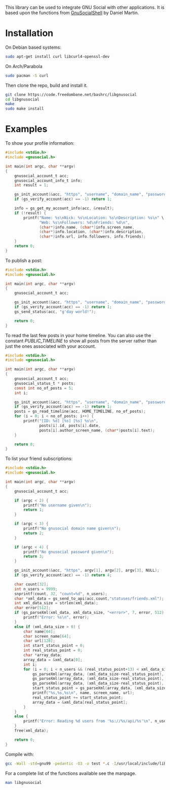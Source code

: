 This library can be used to integrate GNU Social with other applications. It is based upon the functions from [GnuSocialShell](https://github.com/dalmemail/GnuSocialShell) by Daniel Martin.

# Installation

On Debian based systems:

``` bash
sudo apt-get install curl libcurl4-openssl-dev
```

On Arch/Parabola

``` bash
sudo pacman -S curl
```

Then clone the repo, build and install it.

``` bash
git clone https://code.freedombone.net/bashrc/libgnusocial
cd libgnusocial
make
sudo make install
```

# Examples

To show your profile information:

``` C
#include <stdio.h>
#include <gnusocial.h>

int main(int argc, char **argv)
{
    gnusocial_account_t acc;
    gnusocial_account_info_t info;
    int result = 1;

    gs_init_account(&acc, "https", "username", "domain_name", "password", NULL);
    if (gs_verify_account(acc) == -1) return 1;

    info = gs_get_my_account_info(acc, &result);
    if (!result) {
        printf("Name: %s\nNick: %s\nLocation: %s\nDescription: %s\n" \
               "Web: %s\nFollowers: %d\nFriends: %d\n",
               (char*)info.name, (char*)info.screen_name,
               (char*)info.location, (char*)info.description,
               (char*)info.url, info.followers, info.friends);
    }
    return 0;
}
```

To publish a post:

``` C
#include <stdio.h>
#include <gnusocial.h>

int main(int argc, char **argv)
{
    gnusocial_account_t acc;

    gs_init_account(&acc, "https", "username", "domain_name", "password", NULL);
    if (gs_verify_account(acc) == -1) return 1;
    gs_send_status(acc, "g'day world!");

    return 0;
}
```

To read the last few posts in your home timeline. You can also use the constant *PUBLIC_TIMELINE* to show all posts from the server rather than just the ones associated with your account.

``` C
#include <stdio.h>
#include <gnusocial.h>

int main(int argc, char **argv)
{
    gnusocial_account_t acc;
    gnusocial_status_t * posts;
    const int no_of_posts = 5;
    int i;

    gs_init_account(&acc, "https", "username", "domain_name", "password", NULL);
    if (gs_verify_account(acc) == -1) return 1;
    posts = gs_read_timeline(acc, HOME_TIMELINE, no_of_posts);
    for (i = 0; i < no_of_posts; i++) {
        printf("[ID: %d] [%s] [%s] %s\n",
               posts[i].id, posts[i].date,
               posts[i].author_screen_name, (char*)posts[i].text);
    }

    return 0;
}
```

To list your friend subscriptions:

``` C
#include <stdio.h>
#include <gnusocial.h>

int main(int argc, char **argv)
{
    gnusocial_account_t acc;

    if (argc < 2) {
        printf("No username given\n");
        return 1;
    }

    if (argc < 3) {
        printf("No gnusocial domain name given\n");
        return 2;
    }

    if (argc < 4) {
        printf("No gnusocial password given\n");
        return 3;
    }

    gs_init_account(&acc, "https", argv[1], argv[2], argv[3], NULL);
    if (gs_verify_account(acc) == -1) return 4;

    char count[32];
    int n_users = 9999;
    snprintf(count, 32, "count=%d", n_users);
    char *xml_data = gs_send_to_api(acc,count,"statuses/friends.xml");
    int xml_data_size = strlen(xml_data);
    char error[512];
    if (gs_parseXml(xml_data, xml_data_size, "<error>", 7, error, 512) > 0) {
        printf("Error: %s\n", error);
    }
    else if (xml_data_size > 0) {
        char name[64];
        char screen_name[64];
        char url[128];
        int start_status_point = 0;
        int real_status_point = 0;
        char *array_data;
        array_data = &xml_data[0];
        int i;
        for (i = 0; i < n_users && (real_status_point+13) < xml_data_size; i++) {
            gs_parseXml(array_data, (xml_data_size-real_status_point), "<name>", 6, name, 64);
            gs_parseXml(array_data, (xml_data_size-real_status_point), "<screen_name>", 13, screen_name, 64);
            gs_parseXml(array_data, (xml_data_size-real_status_point), "<ostatus_uri>", 13, url, 128);
            start_status_point = gs_parseXml(array_data, (xml_data_size-real_status_point), "</user>", 7, "", 0);
            printf("%s,%s,%s\n", name, screen_name, url);
            real_status_point += start_status_point;
            array_data = &xml_data[real_status_point];
        }
    }
    else {
        printf("Error: Reading %d users from '%s://%s/api/%s'\n", n_users, acc.protocol, acc.server, source);
    }
    free(xml_data);

    return 0;
}
```

Compile with:

``` bash
gcc -Wall -std=gnu99 -pedantic -O3 -o test *.c -I/usr/local/include/libgnusocial -lcurl -lgnusocial
```

For a complete list of the functions available see the manpage.

``` bash
man libgnusocial
```

